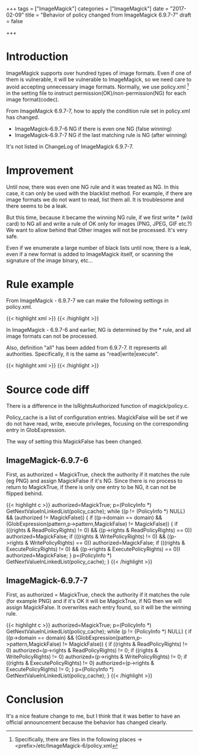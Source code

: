 +++
tags = ["ImageMagick"]
categories = ["ImageMagick"]
date = "2017-02-09"
title = "Behavior of policy changed from ImageMagick 6.9.7-7"
draft = false

+++

# Introduction

ImageMagick supports over hundred types of image formats. Even if one of them is vulnerable, it will be vulnerable to ImageMagick, so we need care to avoid accepting unnecessary image formats. Normally, we use policy.xml [^1] in the setting file to instruct permission(OK)/non-permission(NG) for each image format(codec).

From ImageMagick 6.9.7-7, how to apply the condition rule set in policy.xml has changed.

- ImageMagick-6.9.7-6 NG if there is even one NG (false winning) 
- ImageMagick-6.9.7-7 NG if the last matching rule is NG (after winning)

It's not listed in ChangeLog of ImageMagick 6.9.7-7.

# Improvement

Until now, there was even one NG rule and it was treated as NG. In this case, it can only be used with the blacklist method. For example, if there are image formats we do not want to read, list them all. It is troublesome and there seems to be a leak.

But this time, because it became the winning NG rule, if we first write * (wild card) to NG all and write a rule of OK only for images (PNG, JPEG, GIF etc.?) We want to allow behind that Other images will not be processed. It's very safe.

Even if we enumerate a large number of black lists until now, there is a leak, even if a new format is added to ImageMagick itself, or scanning the signature of the image binary, etc...

# Rule example

From ImageMagick - 6.9.7-7 we can make the following settings in policy.xml.

{{< highlight xml >}}
<policy domain="coder" rights="none" pattern="*" />
<policy domain="coder" rights="read|write" pattern="PNG" />
<policy domain="coder" rights="read|write" pattern="JPEG" />
<policy domain="coder" rights="read|write" pattern="GIF" />
{{< /highlight >}}

In ImageMagick - 6.9.7-6 and earlier, NG is determined by the * rule, and all image formats can not be processed.

Also, definition "all" has been added from 6.9.7-7. It represents all authorities. Specifically, it is the same as "read|write|execute".

{{< highlight xml >}}
<policy domain="coder" rights="none" pattern="*" />
<policy domain="coder" rights="all" pattern="PNG" />
<policy domain="coder" rights="all" pattern="JPEG" />
<policy domain="coder" rights="all" pattern="GIF" />
{{< /highlight >}}

# Source code diff

There is a difference in the IsRightsAuthorized function of magick/policy.c.

Policy_cache is a list of configuration entries. MagickFalse will be set if we do not have read, write, execute privileges, focusing on the corresponding entry in GlobExpression.

The way of setting this MagickFalse has been changed.

## ImageMagick-6.9.7-6

First, as authorized = MagickTrue, check the authority if it matches the rule (eg PNG) and assign MagickFalse if it's NG. Since there is no process to return to MagickTrue, if there is only one entry to be NG, it can not be flipped behind.

{{< highlight c >}}
authorized=MagickTrue;
<omit>
p=(PolicyInfo *) GetNextValueInLinkedList(policy_cache);
  while ((p != (PolicyInfo *) NULL) && (authorized != MagickFalse))
{
  if ((p->domain == domain) &&
      (GlobExpression(pattern,p->pattern,MagickFalse) != MagickFalse))
    {
      if (((rights & ReadPolicyRights) != 0) &&
          ((p->rights & ReadPolicyRights) == 0))
        authorized=MagickFalse;
      if (((rights & WritePolicyRights) != 0) &&
          ((p->rights & WritePolicyRights) == 0))
        authorized=MagickFalse;
      if (((rights & ExecutePolicyRights) != 0) &&
          ((p->rights & ExecutePolicyRights) == 0))
        authorized=MagickFalse;
    }
  p=(PolicyInfo *) GetNextValueInLinkedList(policy_cache);
}
{{< /highlight >}}

## ImageMagick-6.9.7-7

First, as authorized = MagickTrue, check the authority if it matches the rule (for example PNG) and if it's OK it will be MagickTrue, if NG then we will assign MagickFalse. It overwrites each entry found, so it will be the winning rule.

{{< highlight c >}}
authorized=MagickTrue;
<omit>
p=(PolicyInfo *) GetNextValueInLinkedList(policy_cache);
while (p != (PolicyInfo *) NULL)
{
  if ((p->domain == domain) &&
      (GlobExpression(pattern,p->pattern,MagickFalse) != MagickFalse))
    {
      if ((rights & ReadPolicyRights) != 0)
        authorized=(p->rights & ReadPolicyRights) != 0;
      if ((rights & WritePolicyRights) != 0)
        authorized=(p->rights & WritePolicyRights) != 0;
      if ((rights & ExecutePolicyRights) != 0)
        authorized=(p->rights & ExecutePolicyRights) != 0;
    }
  p=(PolicyInfo *) GetNextValueInLinkedList(policy_cache);
}
{{< /highlight >}}

# Conclusion

It's a nice feature change to me, but I think that it was better to have an official announcement because the behavior has changed clearly.

[^1]: Specifically, there are files in the following places -> &lt;prefix&gt;/etc/ImageMagick-6/policy.xml
